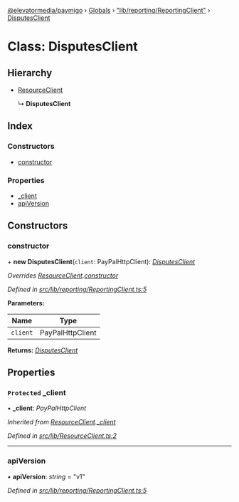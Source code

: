 [@elevatormedia/paymigo](../README.md) › [Globals](../globals.md) › ["lib/reporting/ReportingClient"](../modules/_lib_reporting_reportingclient_.md) › [DisputesClient](_lib_reporting_reportingclient_.disputesclient.md)

# Class: DisputesClient

## Hierarchy

-   [ResourceClient](_lib_resourceclient_.resourceclient.md)

    ↳ **DisputesClient**

## Index

### Constructors

-   [constructor](_lib_reporting_reportingclient_.disputesclient.md#constructor)

### Properties

-   [\_client](_lib_reporting_reportingclient_.disputesclient.md#protected-_client)
-   [apiVersion](_lib_reporting_reportingclient_.disputesclient.md#apiversion)

## Constructors

### constructor

\+ **new DisputesClient**(`client`: PayPalHttpClient): _[DisputesClient](_lib_reporting_reportingclient_.disputesclient.md)_

_Overrides [ResourceClient](_lib_resourceclient_.resourceclient.md).[constructor](_lib_resourceclient_.resourceclient.md#constructor)_

_Defined in [src/lib/reporting/ReportingClient.ts:5](https://github.com/ELEVATORmedia/paymigo/blob/3f5d74d/src/lib/reporting/ReportingClient.ts#L5)_

**Parameters:**

| Name     | Type             |
| -------- | ---------------- |
| `client` | PayPalHttpClient |

**Returns:** _[DisputesClient](_lib_reporting_reportingclient_.disputesclient.md)_

## Properties

### `Protected` \_client

• **\_client**: _PayPalHttpClient_

_Inherited from [ResourceClient](_lib_resourceclient_.resourceclient.md).[\_client](_lib_resourceclient_.resourceclient.md#protected-_client)_

_Defined in [src/lib/ResourceClient.ts:2](https://github.com/ELEVATORmedia/paymigo/blob/3f5d74d/src/lib/ResourceClient.ts#L2)_

---

### apiVersion

• **apiVersion**: _string_ = "v1"

_Defined in [src/lib/reporting/ReportingClient.ts:5](https://github.com/ELEVATORmedia/paymigo/blob/3f5d74d/src/lib/reporting/ReportingClient.ts#L5)_
